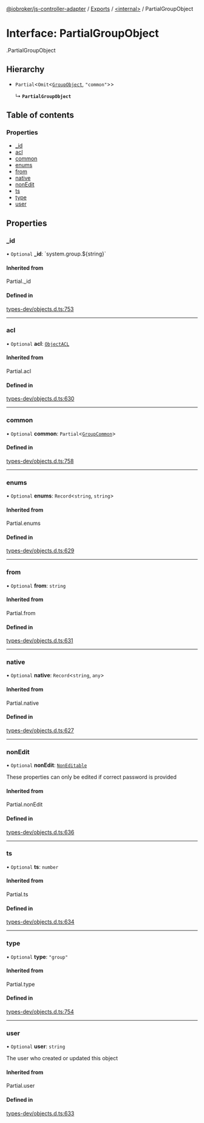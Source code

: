 [@iobroker/js-controller-adapter](../README.md) / [Exports](../modules.md) / [<internal\>](../modules/internal_.md) / PartialGroupObject

# Interface: PartialGroupObject

[<internal>](../modules/internal_.md).PartialGroupObject

## Hierarchy

- `Partial`<`Omit`<[`GroupObject`](internal_.GroupObject.md), ``"common"``\>\>

  ↳ **`PartialGroupObject`**

## Table of contents

### Properties

- [\_id](internal_.PartialGroupObject.md#_id)
- [acl](internal_.PartialGroupObject.md#acl)
- [common](internal_.PartialGroupObject.md#common)
- [enums](internal_.PartialGroupObject.md#enums)
- [from](internal_.PartialGroupObject.md#from)
- [native](internal_.PartialGroupObject.md#native)
- [nonEdit](internal_.PartialGroupObject.md#nonedit)
- [ts](internal_.PartialGroupObject.md#ts)
- [type](internal_.PartialGroupObject.md#type)
- [user](internal_.PartialGroupObject.md#user)

## Properties

### \_id

• `Optional` **\_id**: \`system.group.${string}\`

#### Inherited from

Partial.\_id

#### Defined in

[types-dev/objects.d.ts:753](https://github.com/ioBroker/ioBroker.js-controller/blob/959e51d6/packages/types-dev/objects.d.ts#L753)

___

### acl

• `Optional` **acl**: [`ObjectACL`](internal_.ObjectACL.md)

#### Inherited from

Partial.acl

#### Defined in

[types-dev/objects.d.ts:630](https://github.com/ioBroker/ioBroker.js-controller/blob/959e51d6/packages/types-dev/objects.d.ts#L630)

___

### common

• `Optional` **common**: `Partial`<[`GroupCommon`](internal_.GroupCommon.md)\>

#### Defined in

[types-dev/objects.d.ts:758](https://github.com/ioBroker/ioBroker.js-controller/blob/959e51d6/packages/types-dev/objects.d.ts#L758)

___

### enums

• `Optional` **enums**: `Record`<`string`, `string`\>

#### Inherited from

Partial.enums

#### Defined in

[types-dev/objects.d.ts:629](https://github.com/ioBroker/ioBroker.js-controller/blob/959e51d6/packages/types-dev/objects.d.ts#L629)

___

### from

• `Optional` **from**: `string`

#### Inherited from

Partial.from

#### Defined in

[types-dev/objects.d.ts:631](https://github.com/ioBroker/ioBroker.js-controller/blob/959e51d6/packages/types-dev/objects.d.ts#L631)

___

### native

• `Optional` **native**: `Record`<`string`, `any`\>

#### Inherited from

Partial.native

#### Defined in

[types-dev/objects.d.ts:627](https://github.com/ioBroker/ioBroker.js-controller/blob/959e51d6/packages/types-dev/objects.d.ts#L627)

___

### nonEdit

• `Optional` **nonEdit**: [`NonEditable`](internal_.NonEditable.md)

These properties can only be edited if correct password is provided

#### Inherited from

Partial.nonEdit

#### Defined in

[types-dev/objects.d.ts:636](https://github.com/ioBroker/ioBroker.js-controller/blob/959e51d6/packages/types-dev/objects.d.ts#L636)

___

### ts

• `Optional` **ts**: `number`

#### Inherited from

Partial.ts

#### Defined in

[types-dev/objects.d.ts:634](https://github.com/ioBroker/ioBroker.js-controller/blob/959e51d6/packages/types-dev/objects.d.ts#L634)

___

### type

• `Optional` **type**: ``"group"``

#### Inherited from

Partial.type

#### Defined in

[types-dev/objects.d.ts:754](https://github.com/ioBroker/ioBroker.js-controller/blob/959e51d6/packages/types-dev/objects.d.ts#L754)

___

### user

• `Optional` **user**: `string`

The user who created or updated this object

#### Inherited from

Partial.user

#### Defined in

[types-dev/objects.d.ts:633](https://github.com/ioBroker/ioBroker.js-controller/blob/959e51d6/packages/types-dev/objects.d.ts#L633)
